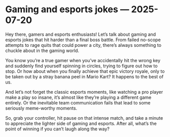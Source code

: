 # Gaming and esports jokes — 2025-07-20

Hey there, gamers and esports enthusiasts! Let’s talk about gaming and esports jokes that hit harder than a final boss battle. From failed no-scope attempts to rage quits that could power a city, there’s always something to chuckle about in the gaming world.

You know you’re a true gamer when you’ve accidentally hit the wrong key and suddenly find yourself spinning in circles, trying to figure out how to stop. Or how about when you finally achieve that epic victory royale, only to be taken out by a stray banana peel in Mario Kart? It happens to the best of us.

And let’s not forget the classic esports moments, like watching a pro player make a play so insane, it’s almost like they’re playing a different game entirely. Or the inevitable team communication fails that lead to some seriously meme-worthy moments.

So, grab your controller, hit pause on that intense match, and take a minute to appreciate the lighter side of gaming and esports. After all, what’s the point of winning if you can’t laugh along the way?